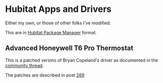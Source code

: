 # Hubitat Apps and Drivers

Either my own, or those of other folks I've modified.

This are in [Hubitat Package
Manager](https://github.com/dcmeglio/hubitat-packagemanager) format.

## Advanced Honeywell T6 Pro Thermostat

This is a patched versino of Bryan Copeland's driver as documented in
the [community
thread](https://community.hubitat.com/t/release-advanced-honeywell-t6-pro-z-wave-thermostat-driver/38305).

The patches are described in post [269](https://community.https://community.hubitat.com/t/release-advanced-honeywell-t6-pro-z-wave-thermostat-driver/38305https://community.hubitat.com/t/release-advanced-honeywell-t6-pro-z-wave-thermostat-driver/38305hubitat.com/t/release-advanced-honeywell-t6-pro-z-wave-thermostat-driver/38305/269)
